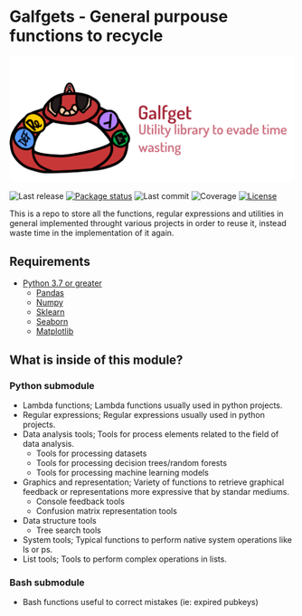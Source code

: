# Galfgets - General purpouse functions to recycle

![A beautiful humpback whale with hat](resources/Galfget.png)

![Last release](https://img.shields.io/badge/Last%20release-SpiderSnake-ff065c)
[![Package status](https://img.shields.io/badge/Package%20status-up%20to%20date!-blue)](https://github.com/AlfonsoBarragan/Galfgets)
![Last commit](https://img.shields.io/github/last-commit/AlfonsoBarragan/Galfgets)
![Coverage](https://img.shields.io/badge/Coverage-100%25-39b272)
[![License](https://img.shields.io/badge/License-GNU-brightgreen)](https://github.com/AlfonsoBarragan/Galfgets/blob/main/LICENSE)

This is a repo to store all the functions, regular expressions and utilities in general implemented throught various projects in order to reuse it, instead waste time in the implementation of it again.

## Requirements
* [Python 3.7 or greater](https://www.python.org/)
    * [Pandas](https://pandas.pydata.org/)
    * [Numpy](https://numpy.org/)
    * [Sklearn](https://scikit-learn.org/stable/)
    * [Seaborn](https://seaborn.pydata.org/)
    * [Matplotlib](https://matplotlib.org/)

## What is inside of this module?

### Python submodule
* Lambda functions; Lambda functions usually used in python projects.
* Regular expressions; Regular expressions usually used in python projects.
* Data analysis tools; Tools for process elements related to the field of data analysis.    
    * Tools for processing datasets
    * Tools for processing decision trees/random forests
    * Tools for processing machine learning models
* Graphics and representation; Variety of functions to retrieve graphical feedback or representations more expressive that by standar mediums.
    * Console feedback tools
    * Confusion matrix representation tools
* Data structure tools
    * Tree search tools
* System tools; Typical functions to perform native system operations like ls or ps. 
* List tools; Tools to perform complex operations in lists.

### Bash submodule
* Bash functions useful to correct mistakes (ie: expired pubkeys)